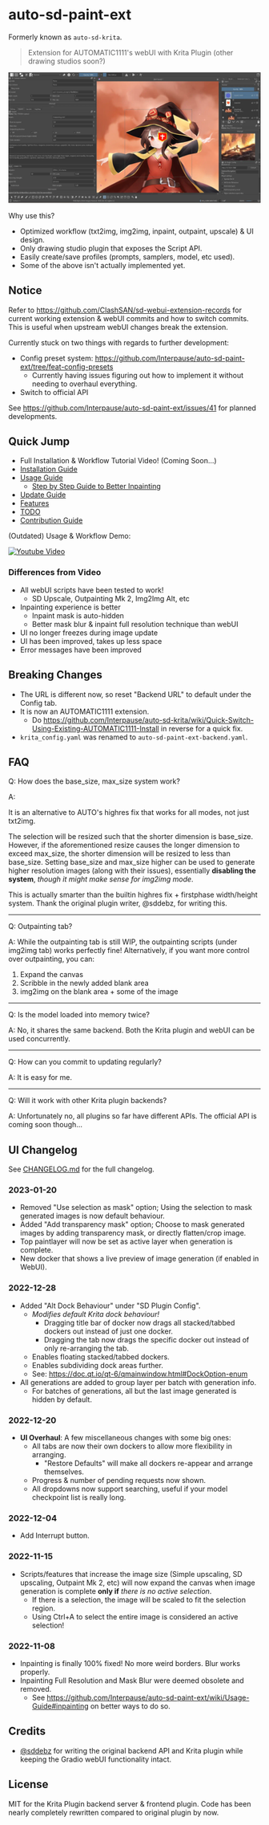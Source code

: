 # auto-sd-paint-ext

Formerly known as `auto-sd-krita`.

> Extension for AUTOMATIC1111's webUI with Krita Plugin (other drawing studios soon?)

![demo image](./docs/demo.webp)

Why use this?

- Optimized workflow (txt2img, img2img, inpaint, outpaint, upscale) & UI design.
- Only drawing studio plugin that exposes the Script API.
- Easily create/save profiles (prompts, samplers, model, etc used).
- Some of the above isn't actually implemented yet.

## Notice

Refer to <https://github.com/ClashSAN/sd-webui-extension-records> for current working extension & webUI commits and how to switch commits. This is useful when upstream webUI changes break the extension.

Currently stuck on two things with regards to further development:

- Config preset system: <https://github.com/Interpause/auto-sd-paint-ext/tree/feat-config-presets>
  - Currently having issues figuring out how to implement it without needing to overhaul everything.
- Switch to official API

See <https://github.com/Interpause/auto-sd-paint-ext/issues/41> for planned developments.

## Quick Jump

- Full Installation & Workflow Tutorial Video! (Coming Soon...)
- [Installation Guide](https://github.com/Interpause/auto-sd-paint-ext/wiki/Install-Guide)
- [Usage Guide](https://github.com/Interpause/auto-sd-paint-ext/wiki/Usage-Guide)
  - [Step by Step Guide to Better Inpainting](https://github.com/Interpause/auto-sd-paint-ext/wiki/Usage-Guide#inpainting-step-by-step)
- [Update Guide](https://github.com/Interpause/auto-sd-paint-ext/wiki/Update-Guide)
- [Features](https://github.com/Interpause/auto-sd-paint-ext/wiki/Features)
- [TODO](https://github.com/Interpause/auto-sd-paint-ext/wiki/TODO)
- [Contribution Guide](https://github.com/Interpause/auto-sd-paint-ext/wiki/Contribution-Guide)

(Outdated) Usage & Workflow Demo:

[![Youtube Video](http://img.youtube.com/vi/nP8MuRwcDN8/0.jpg)](https://youtu.be/nP8MuRwcDN8 "Inpaint like a pro with Stable Diffusion! auto-sd-krita workflow guide")

### Differences from Video

- All webUI scripts have been tested to work!
  - SD Upscale, Outpainting Mk 2, Img2Img Alt, etc
- Inpainting experience is better
  - Inpaint mask is auto-hidden
  - Better mask blur & inpaint full resolution technique than webUI
- UI no longer freezes during image update
- UI has been improved, takes up less space
- Error messages have been improved

## Breaking Changes

- The URL is different now, so reset "Backend URL" to default under the Config tab.
- It is now an AUTOMATIC1111 extension.
  - Do <https://github.com/Interpause/auto-sd-krita/wiki/Quick-Switch-Using-Existing-AUTOMATIC1111-Install> in reverse for a quick fix.
- `krita_config.yaml` was renamed to `auto-sd-paint-ext-backend.yaml`.

## FAQ

Q: How does the base_size, max_size system work?

A:

It is an alternative to AUTO's highres fix that works for all modes, not just txt2img.

The selection will be resized such that the shorter dimension is base_size. However, if the aforementioned resize causes the longer dimension to exceed max_size, the shorter dimension will be resized to less than base_size. Setting base_size and max_size higher can be used to generate higher resolution images (along with their issues), essentially **disabling the system**, _though it might make sense for img2img mode_.

This is actually smarter than the builtin highres fix + firstphase width/height system. Thank the original plugin writer, @sddebz, for writing this.

<hr/>

Q: Outpainting tab?

A:
While the outpainting tab is still WIP, the outpainting scripts (under img2img tab) works perfectly fine! Alternatively, if you want more control over outpainting, you can:

1. Expand the canvas
2. Scribble in the newly added blank area
3. img2img on the blank area + some of the image

<hr/>

Q: Is the model loaded into memory twice?

A: No, it shares the same backend. Both the Krita plugin and webUI can be used concurrently.

<hr/>

Q: How can you commit to updating regularly?

A: It is easy for me.

<hr/>

Q: Will it work with other Krita plugin backends?

A: Unfortunately no, all plugins so far have different APIs. The official API is coming soon though...

## UI Changelog

See [CHANGELOG.md](./CHANGELOG.md) for the full changelog.

### 2023-01-20

- Removed "Use selection as mask" option; Using the selection to mask generated images is now default behaviour.
- Added "Add transparency mask" option; Choose to mask generated images by adding transparency mask, or directly flatten/crop image.
- Top paintlayer will now be set as active layer when generation is complete.
- New docker that shows a live preview of image generation (if enabled in WebUI).

### 2022-12-28

- Added "Alt Dock Behaviour" under "SD Plugin Config".
  - _Modifies default Krita dock behaviour!_
    - Dragging title bar of docker now drags all stacked/tabbed dockers out instead of just one docker.
    - Dragging the tab now drags the specific docker out instead of only re-arranging the tab.
  - Enables floating stacked/tabbed dockers.
  - Enables subdividing dock areas further.
  - See: <https://doc.qt.io/qt-6/qmainwindow.html#DockOption-enum>
- All generations are added to group layer per batch with generation info.
  - For batches of generations, all but the last image generated is hidden by default.

### 2022-12-20

- **UI Overhaul**: A few miscellaneous changes with some big ones:
  - All tabs are now their own dockers to allow more flexibility in arranging.
    - "Restore Defaults" will make all dockers re-appear and arrange themselves.
  - Progress & number of pending requests now shown.
  - All dropdowns now support searching, useful if your model checkpoint list is really long.

### 2022-12-04

- Add Interrupt button.

### 2022-11-15

- Scripts/features that increase the image size (Simple upscaling, SD upscaling, Outpaint Mk 2, etc) will now expand the canvas when image generation is complete **only if** _there is no active selection_.
  - If there is a selection, the image will be scaled to fit the selection region.
  - Using Ctrl+A to select the entire image is considered an active selection!

### 2022-11-08

- Inpainting is finally 100% fixed! No more weird borders. Blur works properly.
- Inpainting Full Resolution and Mask Blur were deemed obsolete and removed.
  - See <https://github.com/Interpause/auto-sd-paint-ext/wiki/Usage-Guide#inpainting> on better ways to do so.

## Credits

- [@sddebz](https://github.com/sddebz) for writing the original backend API and Krita plugin while keeping the Gradio webUI functionality intact.

## License

MIT for the Krita Plugin backend server & frontend plugin. Code has been nearly completely rewritten compared to original plugin by now.
